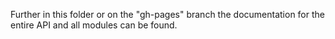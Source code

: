 Further in this folder or on the "gh-pages" branch the documentation for the entire API and all modules can be found.

